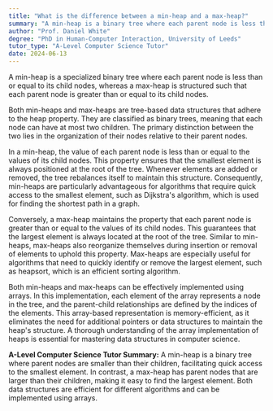 ```yaml
---
title: "What is the difference between a min-heap and a max-heap?"
summary: "A min-heap is a binary tree where each parent node is less than or equal to its child nodes, while a max-heap is the opposite."
author: "Prof. Daniel White"
degree: "PhD in Human-Computer Interaction, University of Leeds"
tutor_type: "A-Level Computer Science Tutor"
date: 2024-06-13
---
```


A min-heap is a specialized binary tree where each parent node is less than or equal to its child nodes, whereas a max-heap is structured such that each parent node is greater than or equal to its child nodes.

Both min-heaps and max-heaps are tree-based data structures that adhere to the heap property. They are classified as binary trees, meaning that each node can have at most two children. The primary distinction between the two lies in the organization of their nodes relative to their parent nodes.

In a min-heap, the value of each parent node is less than or equal to the values of its child nodes. This property ensures that the smallest element is always positioned at the root of the tree. Whenever elements are added or removed, the tree rebalances itself to maintain this structure. Consequently, min-heaps are particularly advantageous for algorithms that require quick access to the smallest element, such as Dijkstra's algorithm, which is used for finding the shortest path in a graph.

Conversely, a max-heap maintains the property that each parent node is greater than or equal to the values of its child nodes. This guarantees that the largest element is always located at the root of the tree. Similar to min-heaps, max-heaps also reorganize themselves during insertion or removal of elements to uphold this property. Max-heaps are especially useful for algorithms that need to quickly identify or remove the largest element, such as heapsort, which is an efficient sorting algorithm.

Both min-heaps and max-heaps can be effectively implemented using arrays. In this implementation, each element of the array represents a node in the tree, and the parent-child relationships are defined by the indices of the elements. This array-based representation is memory-efficient, as it eliminates the need for additional pointers or data structures to maintain the heap's structure. A thorough understanding of the array implementation of heaps is essential for mastering data structures in computer science.

**A-Level Computer Science Tutor Summary:** A min-heap is a binary tree where parent nodes are smaller than their children, facilitating quick access to the smallest element. In contrast, a max-heap has parent nodes that are larger than their children, making it easy to find the largest element. Both data structures are efficient for different algorithms and can be implemented using arrays.
    